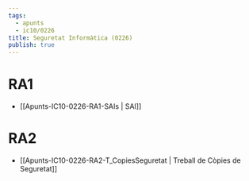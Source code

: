 ```yaml
---
tags:
  - apunts
  - ic10/0226
title: Seguretat Informàtica (0226)
publish: true
---
```

# RA1
- [[Apunts-IC10-0226-RA1-SAIs | SAI]]

# RA2

- [[Apunts-IC10-0226-RA2-T_CopiesSeguretat | Treball de Còpies de Seguretat]]
 